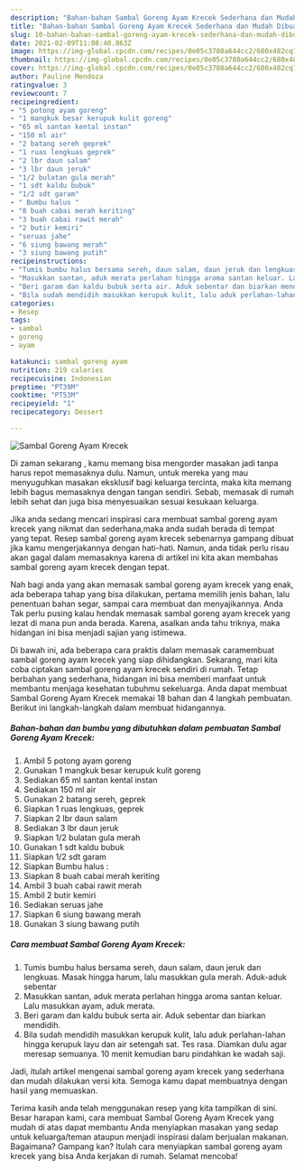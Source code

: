```yaml
---
description: "Bahan-bahan Sambal Goreng Ayam Krecek Sederhana dan Mudah Dibuat"
title: "Bahan-bahan Sambal Goreng Ayam Krecek Sederhana dan Mudah Dibuat"
slug: 10-bahan-bahan-sambal-goreng-ayam-krecek-sederhana-dan-mudah-dibuat
date: 2021-02-09T11:08:40.863Z
image: https://img-global.cpcdn.com/recipes/0e05c3780a644cc2/680x482cq70/sambal-goreng-ayam-krecek-foto-resep-utama.jpg
thumbnail: https://img-global.cpcdn.com/recipes/0e05c3780a644cc2/680x482cq70/sambal-goreng-ayam-krecek-foto-resep-utama.jpg
cover: https://img-global.cpcdn.com/recipes/0e05c3780a644cc2/680x482cq70/sambal-goreng-ayam-krecek-foto-resep-utama.jpg
author: Pauline Mendoza
ratingvalue: 3
reviewcount: 7
recipeingredient:
- "5 potong ayam goreng"
- "1 mangkuk besar kerupuk kulit goreng"
- "65 ml santan kental instan"
- "150 ml air"
- "2 batang sereh geprek"
- "1 ruas lengkuas geprek"
- "2 lbr daun salam"
- "3 lbr daun jeruk"
- "1/2 bulatan gula merah"
- "1 sdt kaldu bubuk"
- "1/2 sdt garam"
- " Bumbu halus "
- "8 buah cabai merah keriting"
- "3 buah cabai rawit merah"
- "2 butir kemiri"
- "seruas jahe"
- "6 siung bawang merah"
- "3 siung bawang putih"
recipeinstructions:
- "Tumis bumbu halus bersama sereh, daun salam, daun jeruk dan lengkuas. Masak hingga harum, lalu masukkan gula merah. Aduk-aduk sebentar"
- "Masukkan santan, aduk merata perlahan hingga aroma santan keluar. Lalu masukkan ayam, aduk merata."
- "Beri garam dan kaldu bubuk serta air. Aduk sebentar dan biarkan mendidih."
- "Bila sudah mendidih masukkan kerupuk kulit, lalu aduk perlahan-lahan hingga kerupuk layu dan air setengah sat. Tes rasa. Diamkan dulu agar meresap semuanya. 10 menit kemudian baru pindahkan ke wadah saji."
categories:
- Resep
tags:
- sambal
- goreng
- ayam

katakunci: sambal goreng ayam 
nutrition: 219 calories
recipecuisine: Indonesian
preptime: "PT39M"
cooktime: "PT53M"
recipeyield: "1"
recipecategory: Dessert

---
```



![Sambal Goreng Ayam Krecek](https://img-global.cpcdn.com/recipes/0e05c3780a644cc2/680x482cq70/sambal-goreng-ayam-krecek-foto-resep-utama.jpg)

Di zaman  sekarang , kamu memang bisa mengorder masakan jadi tanpa harus repot memasaknya dulu. Namun, untuk mereka yang mau menyuguhkan masakan eksklusif bagi keluarga tercinta, maka kita memang lebih bagus memasaknya dengan tangan sendiri. Sebab, memasak di rumah lebih sehat dan juga bisa menyesuaikan sesuai kesukaan keluarga.

Jika anda sedang mencari inspirasi cara membuat sambal goreng ayam krecek yang nikmat dan sederhana,maka anda sudah berada di tempat yang tepat. Resep sambal goreng ayam krecek  sebenarnya gampang dibuat jika kamu mengerjakannya dengan hati-hati. Namun, anda tidak perlu risau akan gagal dalam memasaknya 
karena di artikel ini kita akan membahas sambal goreng ayam krecek dengan tepat.  



Nah bagi anda yang akan memasak sambal goreng ayam krecek yang enak, ada beberapa tahap yang bisa dilakukan, pertama memilih jenis bahan, lalu penentuan bahan segar, sampai cara membuat dan menyajikannya. Anda Tak perlu pusing kalau hendak memasak sambal goreng ayam krecek yang lezat di mana pun anda berada. Karena, asalkan anda  tahu triknya, maka hidangan ini bisa menjadi sajian yang istimewa.

Di bawah ini, ada beberapa cara praktis  dalam memasak caramembuat sambal goreng ayam krecek yang siap dihidangkan. Sekarang, mari kita coba ciptakan sambal goreng ayam krecek sendiri di rumah. Tetap berbahan yang sederhana, hidangan ini bisa memberi manfaat untuk membantu menjaga kesehatan tubuhmu sekeluarga. Anda dapat membuat Sambal Goreng Ayam Krecek memakai 18 bahan dan 4 langkah pembuatan. Berikut ini langkah-langkah dalam membuat hidangannya.

<!--inarticleads1-->

##### Bahan-bahan dan bumbu yang dibutuhkan dalam pembuatan Sambal Goreng Ayam Krecek:

1. Ambil 5 potong ayam goreng
1. Gunakan 1 mangkuk besar kerupuk kulit goreng
1. Sediakan 65 ml santan kental instan
1. Sediakan 150 ml air
1. Gunakan 2 batang sereh, geprek
1. Siapkan 1 ruas lengkuas, geprek
1. Siapkan 2 lbr daun salam
1. Sediakan 3 lbr daun jeruk
1. Siapkan 1/2 bulatan gula merah
1. Gunakan 1 sdt kaldu bubuk
1. Siapkan 1/2 sdt garam
1. Siapkan  Bumbu halus :
1. Siapkan 8 buah cabai merah keriting
1. Ambil 3 buah cabai rawit merah
1. Ambil 2 butir kemiri
1. Sediakan seruas jahe
1. Siapkan 6 siung bawang merah
1. Gunakan 3 siung bawang putih




<!--inarticleads2-->

##### Cara membuat Sambal Goreng Ayam Krecek:

1. Tumis bumbu halus bersama sereh, daun salam, daun jeruk dan lengkuas. Masak hingga harum, lalu masukkan gula merah. Aduk-aduk sebentar
1. Masukkan santan, aduk merata perlahan hingga aroma santan keluar. Lalu masukkan ayam, aduk merata.
1. Beri garam dan kaldu bubuk serta air. Aduk sebentar dan biarkan mendidih.
1. Bila sudah mendidih masukkan kerupuk kulit, lalu aduk perlahan-lahan hingga kerupuk layu dan air setengah sat. Tes rasa. Diamkan dulu agar meresap semuanya. 10 menit kemudian baru pindahkan ke wadah saji.




Jadi, itulah artikel mengenai  sambal goreng ayam krecek  yang sederhana dan mudah dilakukan versi kita. Semoga kamu dapat membuatnya dengan hasil yang memuaskan. 

Terima kasih anda telah menggunakan resep yang kita tampilkan di sini. Besar harapan kami, cara membuat  Sambal Goreng Ayam Krecek yang mudah di atas dapat membantu Anda menyiapkan masakan yang sedap untuk keluarga/teman ataupun menjadi inspirasi dalam berjualan makanan. Bagaimana? Gampang kan? Itulah cara menyiapkan sambal goreng ayam krecek yang bisa Anda kerjakan di rumah. Selamat mencoba!

